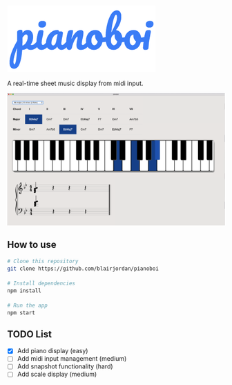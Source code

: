 ![](images/logo.png?raw=true)

A real-time sheet music display from midi input.

![](images/screenshot1.png?raw=true)

## How to use

```bash
# Clone this repository
git clone https://github.com/blairjordan/pianoboi

# Install dependencies
npm install

# Run the app
npm start
```

## TODO List
 - [X] Add piano display (easy)
 - [ ] Add midi input management (medium)
 - [ ] Add snapshot functionality (hard)
 - [ ] Add scale display (medium)
